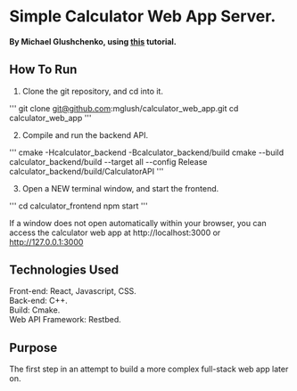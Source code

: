 # Simple Calculator Web App Server.
#### By Michael Glushchenko, using [this](https://www.youtube.com/watch?v=X7sl1cHN_Nc&ab_channel=RezaArjmandi) tutorial.

## How To Run
1) Clone the git repository, and cd into it.

'''
git clone git@github.com:mglush/calculator_web_app.git
cd calculator_web_app
'''

2) Compile and run the backend API.

'''
cmake -Hcalculator_backend -Bcalculator_backend/build
cmake --build calculator_backend/build --target all --config Release
calculator_backend/build/CalculatorAPI
'''

3) Open a NEW terminal window, and start the frontend.

'''
cd calculator_frontend
npm start
'''

If a window does not open automatically within your browser, you can access the calculator web app at http://localhost:3000 or http://127.0.0.1:3000

## Technologies Used
Front-end: React, Javascript, CSS.<br />
Back-end: C++.<br />
Build: Cmake.<br />
Web API Framework: Restbed.<br />

## Purpose
The first step in an attempt to build a more complex full-stack web app later on.
